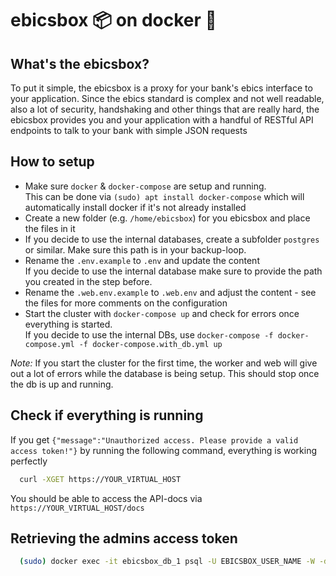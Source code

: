 # ebicsbox 📦 on docker 🐳

## What's the ebicsbox?

To put it simple, the ebicsbox is a proxy for your bank's ebics interface to your application. Since the ebics standard is complex and not well readable, also a lot of security, handshaking and other things that are really hard, the ebicsbox provides you and your application with a handful of RESTful API endpoints to talk to your bank with simple JSON requests

## How to setup

- Make sure `docker` & `docker-compose` are setup and running.<br>
  This can be done via `(sudo) apt install docker-compose` which will automatically install docker if it's not already installed
- Create a new folder (e.g. `/home/ebicsbox`) for you ebicsbox and place the files in it
- If you decide to use the internal databases, create a subfolder `postgres` or similar. Make sure this path is in your backup-loop.
- Rename the `.env.example` to `.env` and update the content<br>
  If you decide to use the internal database make sure to provide the path you created in the step before.
- Rename the `.web.env.example` to `.web.env` and adjust the content - see the files for more comments on the configuration
- Start the cluster with `docker-compose up` and check for errors once everything is started. <br>
  If you decide to use the internal DBs, use `docker-compose -f docker-compose.yml -f docker-compose.with_db.yml up`

_Note:_ If you start the cluster for the first time, the worker and web will give out a lot of errors while the database is being setup. This should stop once the db is up and running.

## Check if everything is running

If you get `{"message":"Unauthorized access. Please provide a valid access token!"}` by running the following command, everything is working perfectly

```bash
  curl -XGET https://YOUR_VIRTUAL_HOST
```

You should be able to access the API-docs via `https://YOUR_VIRTUAL_HOST/docs`

## Retrieving the admins access token

```bash
  (sudo) docker exec -it ebicsbox_db_1 psql -U EBICSBOX_USER_NAME -W -d ebicsbox -c 'select access_token from users where id = 1'
```
